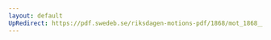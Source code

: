 ```yaml
---
layout: default
UpRedirect: https://pdf.swedeb.se/riksdagen-motions-pdf/1868/mot_1868__fk__00036/mot_1868__fk__00036_003.pdf
---
```

